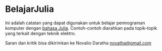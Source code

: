 # BelajarJulia
Ini adalah catatan yang dapat digunakan untuk belajar pemrograman komputer dengan [bahasa Julia](https://julialang.org/). Contoh-contoh diarahkan pada topik-topik yang terkait dengan teknik elektro.

Saran dan kritik bisa dikirimkan ke 
Novalio Daratha
novatha@gmail.com
